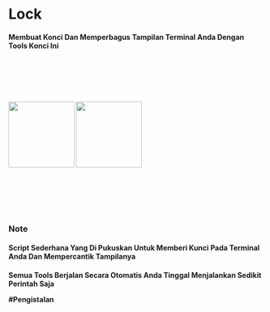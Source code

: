 # Lock
<h4>Membuat Konci Dan Memperbagus Tampilan Terminal Anda Dengan Tools Konci Ini
<br>
<br><br><br><br><br><br>
<img src="https://k.top4top.io/p_190843mr21.jpg" width="130">
<img src="https://j.top4top.io/p_1908udn8g0.jpg" width="130">
<br><br><br><br><br><br>
<h3>Note
<h4>Script Sederhana Yang Di Pukuskan Untuk Memberi Kunci Pada Terminal Anda Dan Mempercantik Tampilanya
<h4>Semua Tools Berjalan Secara Otomatis Anda Tinggal Menjalankan Sedikit Perintah Saja


#Pengistalan
